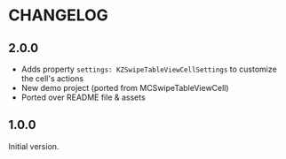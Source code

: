 # CHANGELOG

## 2.0.0

* Adds property `settings: KZSwipeTableViewCellSettings` to customize the cell's actions
* New demo project (ported from MCSwipeTableViewCell)
* Ported over README file & assets 

## 1.0.0

Initial version.